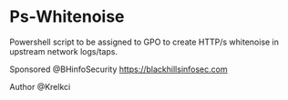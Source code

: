 # Ps-Whitenoise

Powershell script to be assigned to GPO to create HTTP/s whitenoise in upstream network logs/taps.

Sponsored
@BHinfoSecurity
https://blackhillsinfosec.com

Author
@Krelkci
